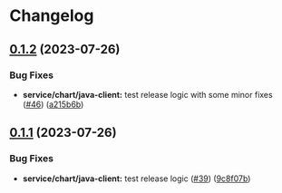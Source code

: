 # Changelog

## [0.1.2](https://github.com/carbynestack/ephemeral/compare/chart-v0.1.1...chart-v0.1.2) (2023-07-26)


### Bug Fixes

* **service/chart/java-client:** test release logic with some minor fixes ([#46](https://github.com/carbynestack/ephemeral/issues/46)) ([a215b6b](https://github.com/carbynestack/ephemeral/commit/a215b6b884ea73fc69f4283aca849dbc8bf520d4))

## [0.1.1](https://github.com/carbynestack/ephemeral/compare/chart-v0.1.0...chart-v0.1.1) (2023-07-26)


### Bug Fixes

* **service/chart/java-client:** test release logic ([#39](https://github.com/carbynestack/ephemeral/issues/39)) ([9c8f07b](https://github.com/carbynestack/ephemeral/commit/9c8f07b53f7f9792ad2b484b25666c1a4244303d))
